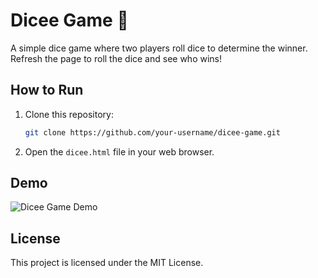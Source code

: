 # Dicee Game 🎲

A simple dice game where two players roll dice to determine the winner. Refresh the page to roll the dice and see who wins!

## How to Run

1. Clone this repository:

   ```sh
   git clone https://github.com/your-username/dicee-game.git
   ```

2. Open the `dicee.html` file in your web browser.

## Demo

![Dicee Game Demo](./demo.gif)

## License

This project is licensed under the MIT License.
